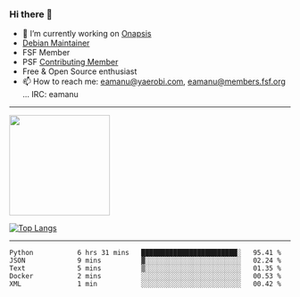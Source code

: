 ### Hi there 👋


- 🔭 I’m currently working on [Onapsis](http://onapsis.com)
- [Debian Maintainer](https://qa.debian.org/developer.php?login=eamanu%40yaerobi.com)
- FSF Member
- PSF [Contributing Member](https://www.python.org/psf/membership/#what-membership-classes-are-there)
- Free & Open Source enthusiast 
- 📫 How to reach me: eamanu@yaerobi.com, eamanu@members.fsf.org ... IRC: eamanu

---

<img height="180em" src="https://github-readme-stats.vercel.app/api?theme=dark&username=eamanu&show_icons=true&hide_border=true&&count_private=true&include_all_commits=true" />

[![Top Langs](https://github-readme-stats.vercel.app/api/top-langs/?theme=dark&username=eamanu&layout=compact)](https://github.com/anuraghazra/github-readme-stats)

---

<!--START_SECTION:waka-->

```text
Python           6 hrs 31 mins   ████████████████████████░   95.41 %
JSON             9 mins          ▓░░░░░░░░░░░░░░░░░░░░░░░░   02.24 %
Text             5 mins          ▒░░░░░░░░░░░░░░░░░░░░░░░░   01.35 %
Docker           2 mins          ░░░░░░░░░░░░░░░░░░░░░░░░░   00.53 %
XML              1 min           ░░░░░░░░░░░░░░░░░░░░░░░░░   00.42 %
```

<!--END_SECTION:waka-->
